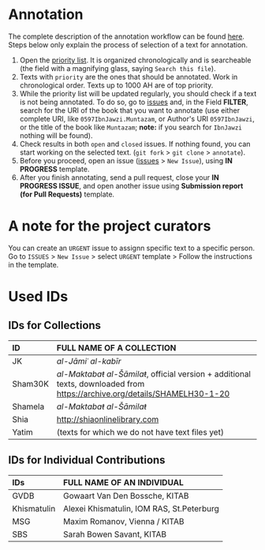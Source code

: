 # Annotation

The complete description of the annotation workflow can be found [here](https://docs.google.com/document/d/1I3Xa67EOMOGoaBJnjxlZcuyEFHYq21gwS4r59t_Mw5g/edit?usp=sharing). Steps below only explain the process of selection of a text for annotation.

1. Open the [priority list](https://github.com/OpenITI/Annotation/blob/master/priority_list.csv). It is organized chronologically and is searcheable (the field with a magnifying glass, saying `Search this file`).
1. Texts with `priority` are the ones that should be annotated. Work in chronological order. Texts up to 1000 AH are of top priority.
1. While the priority list will be updated regularly, you should check if a text is not being annotated. To do so, go to [issues](https://github.com/OpenITI/Annotation/issues) and, in the Field **FILTER**, search for the URI of the book that you want to annotate (use either complete URI, like `0597IbnJawzi.Muntazam`, or Author's URI `0597IbnJawzi`, or the title of the book like `Muntazam`; **note:** if you search for `IbnJawzi` nothing will be found).
1. Check results in both `open` and `closed` issues. If nothing found, you can start working on the selected text. (`git fork` > `git clone` > `annotate`).
1. Before you proceed, open an issue ([issues](https://github.com/OpenITI/Annotation/issues) > `New Issue`), using **IN PROGRESS** template.
1. After you finish annotating, send a pull request, close your **IN PROGRESS ISSUE**, and open another issue using **Submission report (for Pull Requests)** template.

# A note for the project curators

You can create an `URGENT` issue to assignn specific text to a specific person. Go to `ISSUES` > `New Issue` > select `URGENT` template > Follow the instructions in the template. 

# Used IDs

## IDs for Collections

| ID | FULL NAME OF A COLLECTION |
|:---|:---|
| JK | *al-Jāmiʿ al-kabīr* |
| Sham30K | *al-Maktabaŧ al-Šāmilaŧ*, official version + additional texts, downloaded from https://archive.org/details/SHAMELH30-1-20 |
| Shamela | *al-Maktabaŧ al-Šāmilaŧ* |
| Shia | http://shiaonlinelibrary.com |
| Yatim | (texts for which we do not have text files yet) |


## IDs for Individual Contributions

| IDs | FULL NAME OF AN INDIVIDUAL |
|:---|:---|
| GVDB | Gowaart Van Den Bossche, KITAB |
| Khismatulin | Alexei Khismatulin, IOM RAS, St.Peterburg |
| MSG | Maxim Romanov, Vienna / KITAB  |
| SBS | Sarah Bowen Savant, KITAB |


